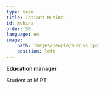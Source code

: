 ```yaml
---
type: team
title: Tatiana Muhina
id: muhina
order: 50
language: en
image:
    path: images/people/muhina.jpg
    position: left
---
```


**Education manager**

Student at MIPT.